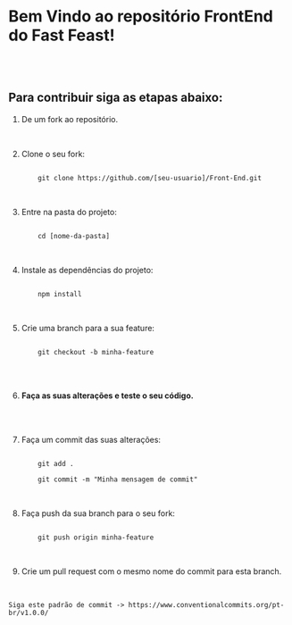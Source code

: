# Bem Vindo ao repositório FrontEnd do Fast Feast!

<br>
<br>

## Para contribuir siga as etapas abaixo:


1. De um fork ao repositório.
<br>

2. Clone o seu fork:
	````
	
		git clone https://github.com/[seu-usuario]/Front-End.git
	
    ````
<br>

3. Entre na pasta do projeto:
	````
	
		cd [nome-da-pasta]
	
    ````

<br>

4. Instale as dependências do projeto:

	````
	
		npm install
	
    ````

<br>

5. Crie uma branch para a sua feature:
	````
	
		git checkout -b minha-feature
	
    ````
    
<br>
<br>


6. **Faça as suas alterações e teste o seu código.**
<br>
<br>


7. Faça um commit das suas alterações:
	````
	
		git add .
		
		git commit -m "Minha mensagem de commit"
	
    ````

<br>

8. Faça push da sua branch para o seu fork:
	````
	
		git push origin minha-feature
	
    ````

<br>

9. Crie um pull request com o mesmo nome do commit para esta branch.
<br> 

	Siga este padrão de commit -> https://www.conventionalcommits.org/pt-br/v1.0.0/
